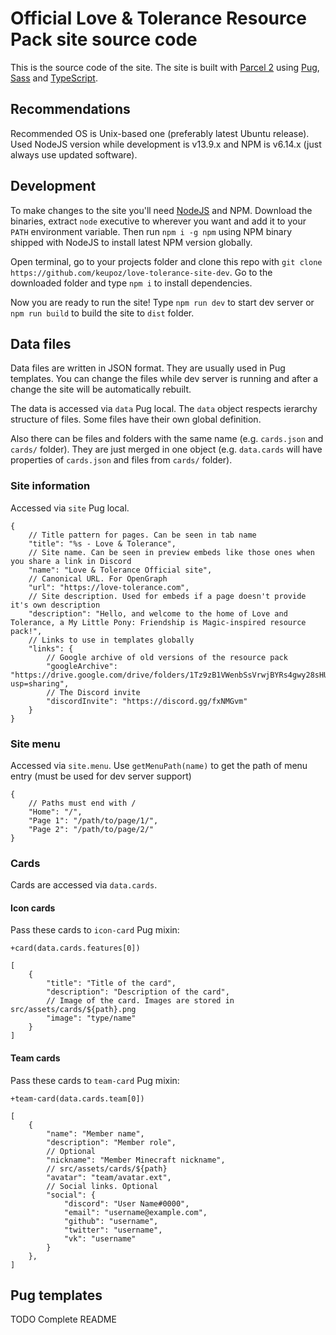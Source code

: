 # Official Love & Tolerance Resource Pack site source code
This is the source code of the site. The site is built with [Parcel 2](https://github.com/parcel-bundler/parcel) using [Pug](https://github.com/pugjs/pug), [Sass](https://github.com/sass/sass) and [TypeScript](https://github.com/microsoft/typescript).

## Recommendations
Recommended OS is Unix-based one (preferably latest Ubuntu release). Used NodeJS version while development is v13.9.x and NPM is v6.14.x (just always use updated software).

## Development
To make changes to the site you'll need [NodeJS](http://nodejs.org/) and NPM. Download the binaries, extract `node` executive to wherever you want and add it to your `PATH` environment variable. Then run `npm i -g npm` using NPM binary shipped with NodeJS to install latest NPM version globally.

Open terminal, go to your projects folder and clone this repo with `git clone https://github.com/keupoz/love-tolerance-site-dev`. Go to the downloaded folder and type `npm i` to install dependencies.

Now you are ready to run the site! Type `npm run dev` to start dev server or `npm run build` to build the site to `dist` folder.

## Data files
Data files are written in JSON format. They are usually used in Pug templates. You can change the files while dev server is running and after a change the site will be automatically rebuilt.

The data is accessed via `data` Pug local. The `data` object respects ierarchy structure of files. Some files have their own global definition.

Also there can be files and folders with the same name (e.g. `cards.json` and `cards/` folder). They are just merged in one object (e.g. `data.cards` will have properties of `cards.json` and files from `cards/` folder).

### Site information
Accessed via `site` Pug local.

```jsonc
{
    // Title pattern for pages. Can be seen in tab name
    "title": "%s - Love & Tolerance",
    // Site name. Can be seen in preview embeds like those ones when you share a link in Discord
    "name": "Love & Tolerance Official site",
    // Canonical URL. For OpenGraph
    "url": "https://love-tolerance.com",
    // Site description. Used for embeds if a page doesn't provide it's own description
    "description": "Hello, and welcome to the home of Love and Tolerance, a My Little Pony: Friendship is Magic-inspired resource pack!",
    // Links to use in templates globally
    "links": {
        // Google archive of old versions of the resource pack
        "googleArchive": "https://drive.google.com/drive/folders/1Tz9zB1VWenbSsVrwjBYRs4gwy28sHU5P?usp=sharing",
        // The Discord invite
        "discordInvite": "https://discord.gg/fxNMGvm"
    }
}
```

### Site menu
Accessed via `site.menu`. Use `getMenuPath(name)` to get the path of menu entry (must be used for dev server support)

```jsonc
{
    // Paths must end with /
    "Home": "/",
    "Page 1": "/path/to/page/1/",
    "Page 2": "/path/to/page/2/"
}
```

### Cards
Cards are accessed via `data.cards`.

#### Icon cards
Pass these cards to `icon-card` Pug mixin:
```pug
+card(data.cards.features[0])
```

```jsonc
[
    {
        "title": "Title of the card",
        "description": "Description of the card",
        // Image of the card. Images are stored in src/assets/cards/${path}.png
        "image": "type/name"
    }
]
```

#### Team cards
Pass these cards to `team-card` Pug mixin:
```pug
+team-card(data.cards.team[0])
```

```jsonc
[
    {
        "name": "Member name",
        "description": "Member role",
        // Optional
        "nickname": "Member Minecraft nickname",
        // src/assets/cards/${path}
        "avatar": "team/avatar.ext",
        // Social links. Optional
        "social": {
            "discord": "User Name#0000",
            "email": "username@example.com",
            "github": "username",
            "twitter": "username",
            "vk": "username"
        }
    },
]
```

## Pug templates
TODO Complete README
